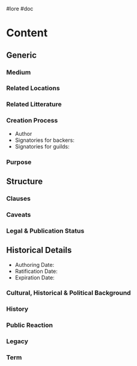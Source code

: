 #lore #doc
# Content

## Generic
### Medium

### Related Locations

### Related Litterature

### Creation Process
- Author
- Signatories for backers:
- Signatories for guilds:

### Purpose
## Structure
### Clauses

### Caveats

### Legal & Publication Status

## Historical Details
- Authoring Date:
- Ratification Date:
- Expiration Date:


### Cultural, Historical & Political Background

### History

### Public Reaction

### Legacy

### Term
